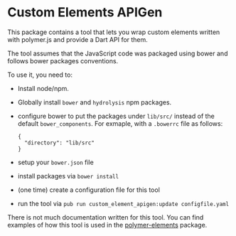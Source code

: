 # Custom Elements APIGen

This package contains a tool that lets you wrap custom elements written with
polymer.js and provide a Dart API for them.

The tool assumes that the JavaScript code was packaged using bower and follows
bower packages conventions.

To use it, you need to:
  * Install node/npm.
  * Globally install `bower` and `hydrolysis` npm packages.
  * configure bower to put the packages under `lib/src/` instead of the default
    `bower_components`. For exmaple, with a `.bowerrc` file as follows:

        {
          "directory": "lib/src"
        }

  * setup your `bower.json` file
  * install packages via `bower install`
  * (one time) create a configuration file for this tool
  * run the tool via `pub run custom_element_apigen:update configfile.yaml`

There is not much documentation written for this tool. You can find examples of
how this tool is used in the [polymer-elements][1] package.

[1]: https://github.com/dart-lang/polymer-elements/
